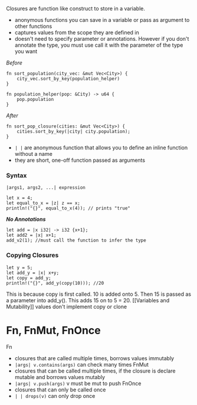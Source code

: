 Closures are function like construct to store in a variable. 
- anonymous functions you can save in a variable or pass as argument to other functions 
- captures values from the scope they are defined in
- doesn't need to specify parameter or annotations. However if you don't annotate the type, you must use call it with the parameter of the type you want

*Before*
```
fn sort_population(city_vec: &mut Vec<City>) {
	city_vec.sort_by_key(population_helper)
}

fn population_helper(pop: &City) -> u64 {
	pop.population
}
```

*After*
```
fn sort_pop_closure(cities: &mut Vec<City>) {
	cities.sort_by_key(|city| city.population);
}
```

- `| |` are anonymous function that allows you to define an inline function without a name
- they are short, one-off function passed as arguments

### **Syntax**
`|args1, args2, ...| expression`

```
let x = 4; 
let equal_to_x = |z| z == x; 
println!("{}", equal_to_x(4)); // prints "true"
```

***No Annotations***
```
let add = |x i32| -> i32 {x+1};
let add2 = |x| x+1; 
add_v2(1); //must call the function to infer the type
```

### Copying Closures
```
let y = 5;
let add_y = |x| x+y;
let copy = add_y;
println!("{}", add_y(copy(10))); //20
```
This is because copy is first called. 10 is added onto 5. Then 15 is passed as a parameter into add_y(). This adds 15 on to 5 = 20. [[Variables and Mutability]] values don't implement copy or clone
# Fn, FnMut, FnOnce
Fn 
- closures that are called multiple times, borrows values immutably
- `|args| v.contains(args)` can check many times
FnMut
- closures that can be called multiple times, if the closure is declare mutable and borrows values mutably
- `|args| v.push(args)` v must be mut to push
FnOnce
- closures that can only be called once
- `| | drops(v)` can only drop once

